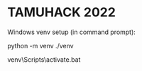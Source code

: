# TAMUHACK 2022

Windows venv setup (in command prompt):

python -m venv ./venv 

venv\Scripts\activate.bat